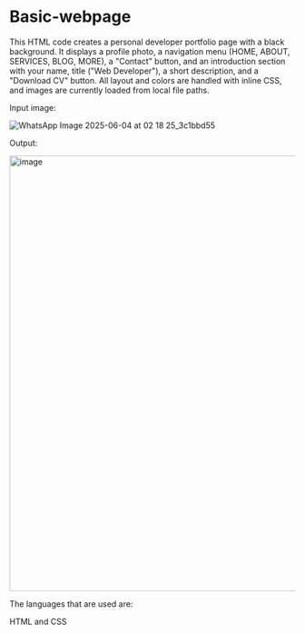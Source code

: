 # Basic-webpage
This HTML code creates a personal developer portfolio page with a black background. It displays a profile photo, a navigation menu (HOME, ABOUT, SERVICES, BLOG, MORE), a "Contact" button, and an introduction section with your name, title ("Web Developer"), a short description, and a "Download CV" button. All layout and colors are handled with inline CSS, and images are currently loaded from local file paths.


Input image:

![WhatsApp Image 2025-06-04 at 02 18 25_3c1bbd55](https://github.com/user-attachments/assets/0dd7c17c-8df3-4645-8e70-4ec005c8f7df)


Output:


<img width="767" alt="image" src="https://github.com/user-attachments/assets/6fb57610-7898-4b1f-88df-6df014a8e377" />



The languages that are used are:


HTML and CSS
